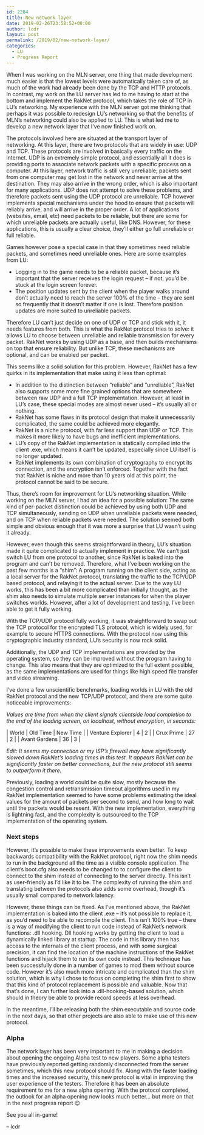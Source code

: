 ```yaml
---
id: 2284
title: New network layer
date: 2019-02-26T23:58:52+00:00
author: lcdr
layout: post
permalink: /2019/02/new-network-layer/
categories:
  - LU
  - Progress Report
---
```

When I was working on the MLN server, one thing that made development much easier is that the lowest levels were automatically taken care of, as much of the work had already been done by the TCP and HTTP protocols. In contrast, my work on the LU server has led to me having to start at the bottom and implement the RakNet protocol, which takes the role of TCP in LU’s networking. My experience with the MLN server got me thinking that perhaps it was possible to redesign LU’s networking so that the benefits of MLN’s networking could also be applied to LU. This is what led me to develop a new network layer that I’ve now finished work on.

The protocols involved here are situated at the transport layer of networking. At this layer, there are two protocols that are widely in use: UDP and TCP. These protocols are involved in basically every traffic on the internet. UDP is an extremely simple protocol, and essentially all it does is providing ports to associate network packets with a specific process on a computer. At this layer, network traffic is still very unreliable; packets sent from one computer may get lost in the network and never arrive at the destination. They may also arrive in the wrong order, which is also important for many applications. UDP does not attempt to solve these problems, and therefore packets sent using the UDP protocol are unreliable. TCP however implements special mechanisms under the hood to ensure that packets will reliably arrive, and will arrive in the proper order. A lot of applications (websites, email, etc) need packets to be reliable, but there are some for which unreliable packets are actually useful, like DNS. However, for these applications, this is usually a clear choice, they’ll either go full unreliable or full reliable.

Games however pose a special case in that they sometimes need reliable packets, and sometimes need unreliable ones. Here are some examples from LU:

* Logging in to the game needs to be a reliable packet, because it’s important that the server receives the login request – if not, you’d be stuck at the login screen forever.
* The position updates sent by the client when the player walks around don’t actually need to reach the server 100% of the time – they are sent so frequently that it doesn’t matter if one is lost. Therefore position updates are more suited to unreliable packets.

Therefore LU can’t just decide on one of UDP or TCP and stick with it, it needs features from both. This is what the RakNet protocol tries to solve: it allows LU to choose between unreliable and reliable transmission for every packet. RakNet works by using UDP as a base, and then builds mechanisms on top that ensure reliability. But unlike TCP, these mechanisms are optional, and can be enabled per packet.

This seems like a solid solution for this problem. However, RakNet has a few quirks in its implementation that make using it less than optimal:

* In addition to the distinction between “reliable” and “unreliable”, RakNet also supports some more fine grained options that are somewhere between raw UDP and a full TCP implementation. However, at least in LU’s case, these special modes are almost never used – it’s usually all or nothing.
* RakNet has some flaws in its protocol design that make it unnecessarily complicated, the same could be achieved more elegantly.
* RakNet is a niche protocol, with far less support than UDP or TCP. This makes it more likely to have bugs and inefficient implementations.
* LU’s copy of the RakNet implementation is statically compiled into the client .exe, which means it can’t be updated, especially since LU itself is no longer updated.
* RakNet implements its own combination of cryptography to encrypt its connection, and the encryption isn’t enforced. Together with the fact that RakNet is niche and more than 10 years old at this point, the protocol cannot be said to be secure.

Thus, there’s room for improvement for LU’s networking situation. While working on the MLN server, I had an idea for a possible solution: The same kind of per-packet distinction could be achieved by using both UDP and TCP simultaneously, sending on UDP when unreliable packets were needed, and on TCP when reliable packets were needed. The solution seemed both simple and obvious enough that it was more a surprise that LU wasn’t using it already.

However, even though this seems straightforward in theory, LU’s situation made it quite complicated to actually implement in practice. We can’t just switch LU from one protocol to another, since RakNet is baked into the program and can’t be removed. Therefore, what I’ve been working on the past few months is a “shim”: A program running on the client side, acting as a local server for the RakNet protocol, translating the traffic to the TCP/UDP based protocol, and relaying it to the actual server. Due to the way LU works, this has been a bit more complicated than initially thought, as the shim also needs to simulate multiple server instances for when the player switches worlds. However, after a lot of development and testing, I’ve been able to get it fully working.

With the TCP/UDP protocol fully working, it was straightforward to swap out the TCP protocol for the encrypted TLS protocol, which is widely used, for example to secure HTTPS connections. With the protocol now using this cryptographic industry standard, LU’s security is now rock solid.

Additionally, the UDP and TCP implementations are provided by the operating system, so they can be improved without the program having to change. This also means that they are optimized to the full extent possible, as the same implementations are used for things like high speed file transfer and video streaming.

I’ve done a few unscientific benchmarks, loading worlds in LU with the old RakNet protocol and the new TCP/UDP protocol, and there are some quite noticeable improvements:

_Values are time from when the client signals clientside load completion to the end of the loading screen, on localhost, without encryption, in seconds:_

| World            | Old Time | New Time |
| Venture Explorer |        4 |        2 |
| Crux Prime       |       27 |        2 |
| Avant Gardens    |       36 |        3 |

_Edit: It seems my connection or my ISP’s firewall may have significantly slowed down RakNet’s loading times in this test. It appears RakNet can be significantly faster on better connections, but the new protocol still seems to outperform it there._

Previously, loading a world could be quite slow, mostly because the congestion control and retransmission timeout algorithms used in my RakNet implementation seemed to have some problems estimating the ideal values for the amount of packets per second to send, and how long to wait until the packets would be resent. With the new implementation, everything is lightning fast, and the complexity is outsourced to the TCP implementation of the operating system.

### Next steps

However, it’s possible to make these improvements even better. To keep backwards compatibility with the RakNet protocol, right now the shim needs to run in the background all the time as a visible console application. The client’s boot.cfg also needs to be changed to to configure the client to connect to the shim instead of connecting to the server directly. This isn’t as user-friendly as I’d like it to be. The complexity of running the shim and translating between the protocols also adds some overhead, though it’s usually small compared to network latency.

However, these things can be fixed. As I’ve mentioned above, the RakNet implementation is baked into the client .exe – it’s not possible to replace it, as you’d need to be able to recompile the client. This isn’t 100% true – there is a way of modifying the client to run code instead of RakNet’s network functions: .dll hooking. Dll hooking works by getting the client to load a dynamically linked library at startup. The code in this library then has access to the internals of the client process, and with some surgical precision, it can find the location of the machine instructions of the RakNet functions and hijack them to run its own code instead. This technique has been successfully done in a number of games to mod them without source code. However it’s also much more intricate and complicated than the shim solution, which is why I chose to focus on completing the shim first to show that this kind of protocol replacement is possible and valuable. Now that that’s done, I can further look into a .dll-hooking-based solution, which should in theory be able to provide record speeds at less overhead.

In the meantime, I’ll be releasing both the shim executable and source code in the next days, so that other projects are also able to make use of this new protocol.

### Alpha

The network layer has been very important to me in making a decision about opening the ongoing Alpha test to new players. Some alpha testers have previously reported getting randomly disconnected from the server sometimes, which this new protocol should fix. Along with the faster loading times and the increased security, this new protocol is vital in improving the user experience of the testers. Therefore it has been an absolute requirement to me for a new alpha opening. With the protocol completed, the outlook for an alpha opening now looks much better… but more on that in the next progress report 😉

See you all in-game!

– lcdr